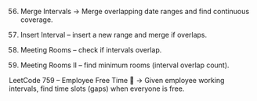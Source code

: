56. Merge Intervals
→ Merge overlapping date ranges and find continuous coverage.


57. Insert Interval – insert a new range and merge if overlaps.

252. Meeting Rooms – check if intervals overlap.

253. Meeting Rooms II – find minimum rooms (interval overlap count).

LeetCode 759 – Employee Free Time 🧩
→ Given employee working intervals, find time slots (gaps) when everyone is free.